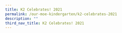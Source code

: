 ```yaml
---
title: K2 Celebrates! 2021
permalink: /our-moe-kindergarten/k2-celebrates-2021
description: ""
third_nav_title: K2 Celebrates! 2021
---
```


